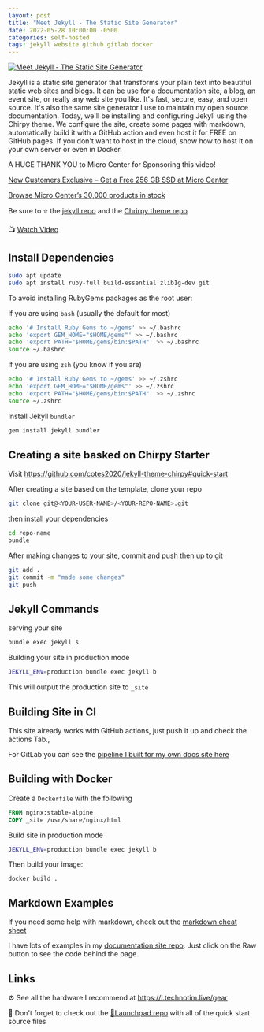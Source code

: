 ```yaml
---
layout: post
title: "Meet Jekyll - The Static Site Generator"
date: 2022-05-28 10:00:00 -0500
categories: self-hosted
tags: jekyll website github gitlab docker
---
```


[![Meet Jekyll - The Static Site Generator](https://img.youtube.com/vi/F8iOU1ci19Q/0.jpg)](https://www.youtube.com/watch?v=F8iOU1ci19Q "Meet Jekyll - The Static Site Generator")

Jekyll is a static site generator that transforms your plain text into beautiful static web sites and blogs.  It can be use for a documentation site, a blog, an event site, or really any web site you like.   It's fast, secure, easy, and open source.  It's also the same site generator I use to maintain my open source documentation.  Today, we'll be installing and configuring Jekyll using the Chirpy theme.  We configure the site, create some pages with markdown, automatically build it with a GitHub action and even host it for FREE on GitHub pages.  If you don't want to host in the cloud, show how to host it on your own server or even in Docker.

A HUGE THANK YOU to Micro Center for Sponsoring this video!

[New Customers Exclusive – Get a Free 256 GB SSD at Micro Center](https://micro.center/de2e28)

[Browse Micro Center’s 30,000 products in stock](https://micro.center/776d9e)

Be sure to ⭐ the [jekyll repo](https://github.com/jekyll/jekyll) and the [Chrirpy theme repo](https://github.com/cotes2020/jekyll-theme-chirpy)

📺 [Watch Video](https://www.youtube.com/watch?v=F8iOU1ci19Q)

## Install Dependencies

```bash
sudo apt update
sudo apt install ruby-full build-essential zlib1g-dev git
```

To avoid installing RubyGems packages as the root user:

If you are using `bash` (usually the default for most)

```bash
echo '# Install Ruby Gems to ~/gems' >> ~/.bashrc
echo 'export GEM_HOME="$HOME/gems"' >> ~/.bashrc
echo 'export PATH="$HOME/gems/bin:$PATH"' >> ~/.bashrc
source ~/.bashrc
```

If you are using `zsh` (you know if you are)

```bash
echo '# Install Ruby Gems to ~/gems' >> ~/.zshrc
echo 'export GEM_HOME="$HOME/gems"' >> ~/.zshrc
echo 'export PATH="$HOME/gems/bin:$PATH"' >> ~/.zshrc
source ~/.zshrc
```

Install Jekyll `bundler`

```bash
gem install jekyll bundler

```

## Creating a site basked on Chirpy Starter

Visit <https://github.com/cotes2020/jekyll-theme-chirpy#quick-start>

After creating a site based on the template, clone your repo

```bash
git clone git@<YOUR-USER-NAME>/<YOUR-REPO-NAME>.git
```

then install your dependencies

```bash
cd repo-name
bundle
```

After making changes to your site, commit and push then up to git

```bash
git add .
git commit -m "made some changes"
git push
```

## Jekyll Commands

serving your site

```bash
bundle exec jekyll s
```

Building your site in production mode

```bash
JEKYLL_ENV=production bundle exec jekyll b
```

This will output the production site to `_site`

## Building Site in CI

This site already works with GitHub actions, just push it up and check the actions Tab.,

For GitLab you can see the [pipeline I built for my own docs site here](https://github.com/techno-tim/techno-tim.github.io/blob/master/.gitlab-ci.yml#L18)

## Building with Docker

Create a `Dockerfile` with the following

```Dockerfile
FROM nginx:stable-alpine
COPY _site /usr/share/nginx/html
```

Build site in production mode

```bash
JEKYLL_ENV=production bundle exec jekyll b
```

Then build your image:

`docker build .`

## Markdown Examples

If you need some help with markdown, check out the [markdown cheat sheet](https://www.markdownguide.org/cheat-sheet/)

I have lots of examples in my [documentation site repo](https://github.com/techno-tim/techno-tim.github.io/tree/master/_posts).  Just click on the Raw button to see the code behind the page.

## Links

⚙️ See all the hardware I recommend at <https://l.technotim.live/gear>

🚀 Don't forget to check out the [🚀Launchpad repo](https://l.technotim.live/quick-start) with all of the quick start source files
